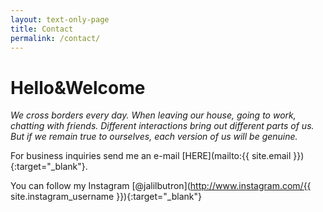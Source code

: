 ```yaml
---
layout: text-only-page
title: Contact
permalink: /contact/
---
```


# Hello&Welcome

_We cross borders every day. When leaving our house, going to work, chatting with 
friends. Different interactions bring out different parts of us. But if we remain true to 
ourselves, each version of us will be genuine._

For business inquiries send me an e-mail [HERE](mailto:{{ site.email }}){:target="_blank"}.

You can follow my Instagram [@jalilbutron](http://www.instagram.com/{{ site.instagram_username }}){:target="_blank"}